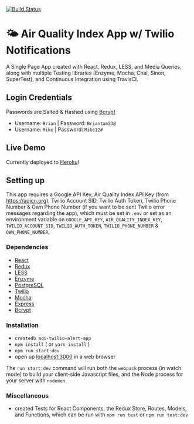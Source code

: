 [![Build Status](https://travis-ci.org/briantam23/twilio-aqi-alert-app.svg?branch=master)](https://travis-ci.org/briantam23/twilio-aqi-alert-app)

# 🌤 Air Quality Index App w/ Twilio Notifications

A Single Page App created with React, Redux, LESS, and Media Queries, along with multiple Testing libraries (Enzyme, Mocha, Chai, Sinon, SuperTest), and Continuous Integration using TravisCI.

## Login Credentials

Passwords are Salted & Hashed using [Bcrypt](https://www.npmjs.com/package/bcrypt)

* Username: `Brian`  | Password: `Briantam23@`
* Username: `Mike`   | Password: `Mike12#`
<!-- * Username: `Johnny` | Password: `Johnny34&`  -->

## Live Demo

Currently deployed to [Heroku](https://btam-aqi-twilio-alert-app.herokuapp.com/)!

## Setting up

This app requires a Google API Key, Air Quality Index API Key (from https://aqicn.org), Twilio Account SID, Twilio Auth Token, Twilio Phone Number & Own Phone Number (if you want to be sent Twilio error messages regarding the app), which must be set in `.env` or set as an environment variable on `GOOGLE_API_KEY`, `AIR_QUALITY_INDEX_KEY`, `TWILIO_ACCOUNT_SID`, `TWILIO_AUTH_TOKEN`, `TWILIO_PHONE_NUMBER` & `OWN_PHONE_NUMBER`.

### Dependencies

* [React](https://reactjs.org)
* [Redux](https://redux.js.org)
* [LESS](http://lesscss.org)
* [Enzyme](https://airbnb.io/enzyme)
* [PostgreSQL](https://www.postgresql.org)
* [Twilio](https://www.twilio.com)
* [Mocha](https://mochajs.org)
* [Express](https://expressjs.com)
* [Bcrypt](https://www.npmjs.com/package/bcrypt)

### Installation

* `createdb aqi-twilio-alert-app`
* `npm install` ( or `yarn install` )
* `npm run start:dev`
* open up [localhost:3000](http://localhost:3000) in a web browser

The `run start:dev` command will run both the `webpack` process (in watch mode) to build your client-side Javascript files, and the Node process for your server with `nodemon`.

### Miscellaneous

* created Tests for React Components, the Redux Store, Routes, Models, and Functions, which can be run with `npm run test` or `npm run test:dev`